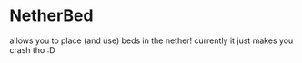 # NetherBed
allows you to place (and use) beds in the nether!
currently it just makes you crash tho :D
